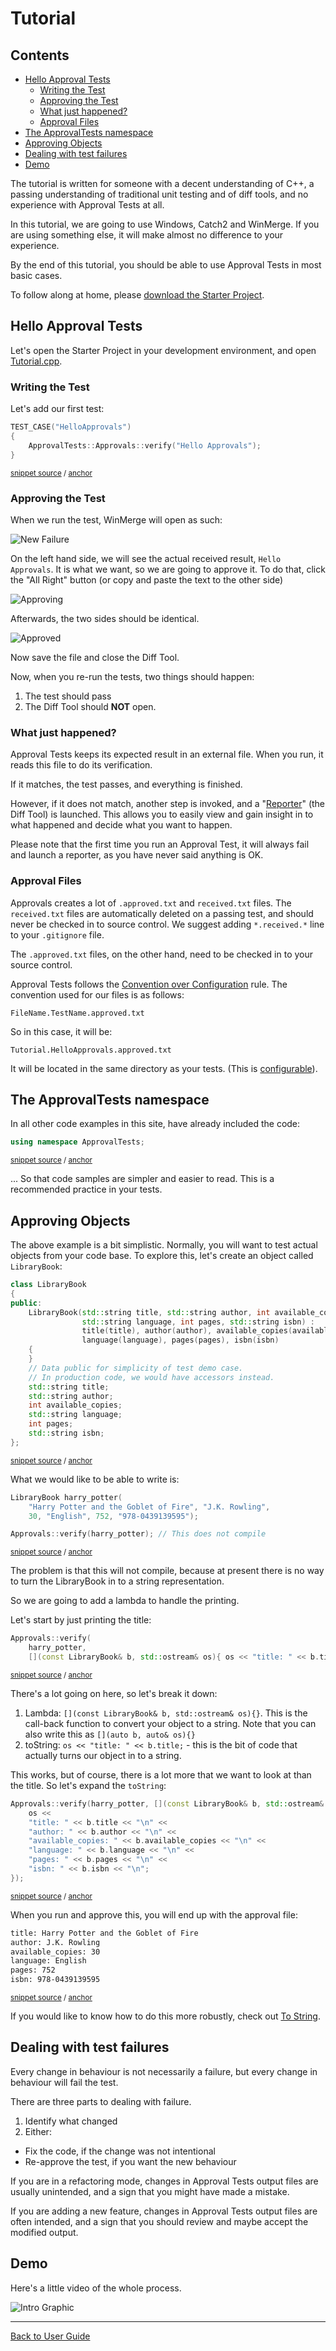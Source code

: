<!--
GENERATED FILE - DO NOT EDIT
This file was generated by [MarkdownSnippets](https://github.com/SimonCropp/MarkdownSnippets).
Source File: /doc/mdsource/Tutorial.source.md
To change this file edit the source file and then execute ./run_markdown_templates.sh.
-->

<a id="top"></a>

# Tutorial

<!-- toc -->
## Contents

  * [Hello Approval Tests](#hello-approval-tests)
    * [Writing the Test](#writing-the-test)
    * [Approving the Test](#approving-the-test)
    * [What just happened?](#what-just-happened)
    * [Approval Files](#approval-files)
  * [The ApprovalTests namespace](#the-approvaltests-namespace)
  * [Approving Objects](#approving-objects)
  * [Dealing with test failures](#dealing-with-test-failures)
  * [Demo](#demo)
<!-- endtoc -->


The tutorial is written for someone with a decent understanding of C++, a passing understanding of traditional unit testing and of diff tools, and no experience with Approval Tests at all.

In this tutorial, we are going to use Windows, Catch2 and WinMerge. If you are using something else, it will make almost no difference to your experience.

By the end of this tutorial, you should be able to use Approval Tests in most basic cases.

To follow along at home, please [download the Starter Project](/doc/Setup.md#i-have-nothing).

## Hello Approval Tests

Let's open the Starter Project in your development environment, and open [Tutorial.cpp](https://github.com/approvals/ApprovalTests.cpp.StarterProject/blob/master/tests/Tutorial.cpp).

### Writing the Test 

Let's add our first test:

<!-- snippet: hello_approvals -->
<a id='snippet-hello_approvals'/></a>
```cpp
TEST_CASE("HelloApprovals")
{
    ApprovalTests::Approvals::verify("Hello Approvals");
}
```
<sup>[snippet source](/tests/Catch2_Tests/documentation/Tutorial.cpp#L18-L23) / [anchor](#snippet-hello_approvals)</sup>
<!-- endsnippet -->

### Approving the Test

When we run the test, WinMerge will open as such:

![New Failure](/doc/images/tutorial/01_new_failure.png?raw=true)

On the left hand side, we will see the actual received result, `Hello Approvals`. It is what we want, so we are going to approve it. To do that, click the "All Right" button (or copy and paste the text to the other side)
 
![Approving](/doc/images/tutorial/02_approving.png?raw=true)

Afterwards, the two sides should be identical.

![Approved](/doc/images/tutorial/03_approved.png?raw=true)

Now save the file and close the Diff Tool.

Now, when you re-run the tests, two things should happen:

1. The test should pass
2. The Diff Tool should **NOT** open.

### What just happened?

Approval Tests keeps its expected result in an external file. When you run, it reads this file to do its verification.

If it matches, the test passes, and everything is finished.

However, if it does not match, another step is invoked, and a "[Reporter](/doc/Reporters.md#top)" (the Diff Tool)  is launched. This allows you to easily view and gain insight in to what happened and decide what you want to happen.

Please note that the first time you run an Approval Test, it will always fail and launch a reporter, as you have never said anything is OK.

### Approval Files

Approvals creates a lot of `.approved.txt` and `received.txt` files. The `received.txt` files are automatically deleted on a passing test, and should never be checked in to source control. We suggest adding `*.received.*` line to your `.gitignore` file.

The  `.approved.txt` files, on the other hand, need to be checked in to your source control.

Approval Tests follows the [Convention over Configuration](/doc/Glossary.md#convention-over-configuration) rule. The convention used for our files is as follows:

`FileName.TestName.approved.txt`

So in this case, it will be:

`Tutorial.HelloApprovals.approved.txt`

It will be located in the same directory as your tests. (This is [configurable](/doc/Configuration.md#using-sub-directories-for-approved-files)).


## The ApprovalTests namespace

In all other code examples in this site, have already included the code:

<!-- snippet: using_namespace_approvaltests -->
<a id='snippet-using_namespace_approvaltests'/></a>
```cpp
using namespace ApprovalTests;
```
<sup>[snippet source](/tests/Catch2_Tests/documentation/Tutorial.cpp#L8-L10) / [anchor](#snippet-using_namespace_approvaltests)</sup>
<!-- endsnippet -->

... So that code samples are simpler and easier to read. This is a recommended practice in your tests.

## Approving Objects

The above example is a bit simplistic. Normally, you will want to test actual objects from your code base. To explore this, let's create an object called `LibraryBook`:

<!-- snippet: library_book -->
<a id='snippet-library_book'/></a>
```cpp
class LibraryBook
{
public:
    LibraryBook(std::string title, std::string author, int available_copies,
                std::string language, int pages, std::string isbn) : 
                title(title), author(author), available_copies(available_copies),
                language(language), pages(pages), isbn(isbn)
    {
    }
    // Data public for simplicity of test demo case.
    // In production code, we would have accessors instead.
    std::string title;
    std::string author;
    int available_copies;
    std::string language;
    int pages;
    std::string isbn;
};
```
<sup>[snippet source](/tests/Catch2_Tests/documentation/Tutorial.cpp#L25-L44) / [anchor](#snippet-library_book)</sup>
<!-- endsnippet -->

What we would like to be able to write is:

<!-- snippet: non_printable_object -->
<a id='snippet-non_printable_object'/></a>
```cpp
LibraryBook harry_potter(
    "Harry Potter and the Goblet of Fire", "J.K. Rowling",
    30, "English", 752, "978-0439139595");

Approvals::verify(harry_potter); // This does not compile
```
<sup>[snippet source](/tests/Catch2_Tests/documentation/Tutorial.cpp#L50-L56) / [anchor](#snippet-non_printable_object)</sup>
<!-- endsnippet -->

The problem is that this will not compile, because at present there is no way to turn the LibraryBook in to a string representation.

So we are going to add a lambda to handle the printing.

Let's start by just printing the title:

<!-- snippet: printable_object_simple -->
<a id='snippet-printable_object_simple'/></a>
```cpp
Approvals::verify(
    harry_potter,
    [](const LibraryBook& b, std::ostream& os){ os << "title: " << b.title; });
```
<sup>[snippet source](/tests/Catch2_Tests/documentation/Tutorial.cpp#L66-L70) / [anchor](#snippet-printable_object_simple)</sup>
<!-- endsnippet -->

There's a lot going on here, so let's break it down:

1. Lambda: `[](const LibraryBook& b, std::ostream& os){}`. This is the call-back function to convert your object to a string. Note that you can also write this as `[](auto b, auto& os){}`
1. toString: `os << "title: " << b.title;` - this is the bit of code that actually turns our object in to a string.

This works, but of course, there is a lot more that we want to look at than the title. So let's expand the `toString`:

<!-- snippet: printable_object -->
<a id='snippet-printable_object'/></a>
```cpp
Approvals::verify(harry_potter, [](const LibraryBook& b, std::ostream& os){
    os << 
    "title: " << b.title << "\n" <<
    "author: " << b.author << "\n" <<
    "available_copies: " << b.available_copies << "\n" <<
    "language: " << b.language << "\n" <<
    "pages: " << b.pages << "\n" <<
    "isbn: " << b.isbn << "\n";
});
```
<sup>[snippet source](/tests/Catch2_Tests/documentation/Tutorial.cpp#L79-L89) / [anchor](#snippet-printable_object)</sup>
<!-- endsnippet -->

When you run and approve this, you will end up with the approval file:

<!-- snippet: Tutorial.WritableBooks2.approved.txt -->
<a id='snippet-Tutorial.WritableBooks2.approved.txt'/></a>
```txt
title: Harry Potter and the Goblet of Fire
author: J.K. Rowling
available_copies: 30
language: English
pages: 752
isbn: 978-0439139595

```
<sup>[snippet source](/tests/Catch2_Tests/documentation/approval_tests/Tutorial.WritableBooks2.approved.txt#L1-L7) / [anchor](#snippet-Tutorial.WritableBooks2.approved.txt)</sup>
<!-- endsnippet -->

If you would like to know how to do this more robustly, check out [To String](/doc/ToString.md#top).

## Dealing with test failures

Every change in behaviour is not necessarily a failure, but every change in behaviour will fail the test.

There are three parts to dealing with failure.

1. Identify what changed
2. Either:
  * Fix the code, if the change was not intentional
  * Re-approve the test, if you want the new behaviour

If you are in a refactoring mode, changes in Approval Tests output files are usually unintended, and a sign that you might have made a mistake.

If you are adding a new feature, changes in Approval Tests output files are often intended, and a sign that you should review and maybe accept the modified output.

<!-- todo: custom asserts, pull out a verifyLibraryBook(book) method -->

## Demo

Here's a little video of the whole process.

![Intro Graphic](/doc/images/ApprovalTests.cpp.IntroGraphic.gif?raw=true)

---

[Back to User Guide](/doc/README.md#top)
